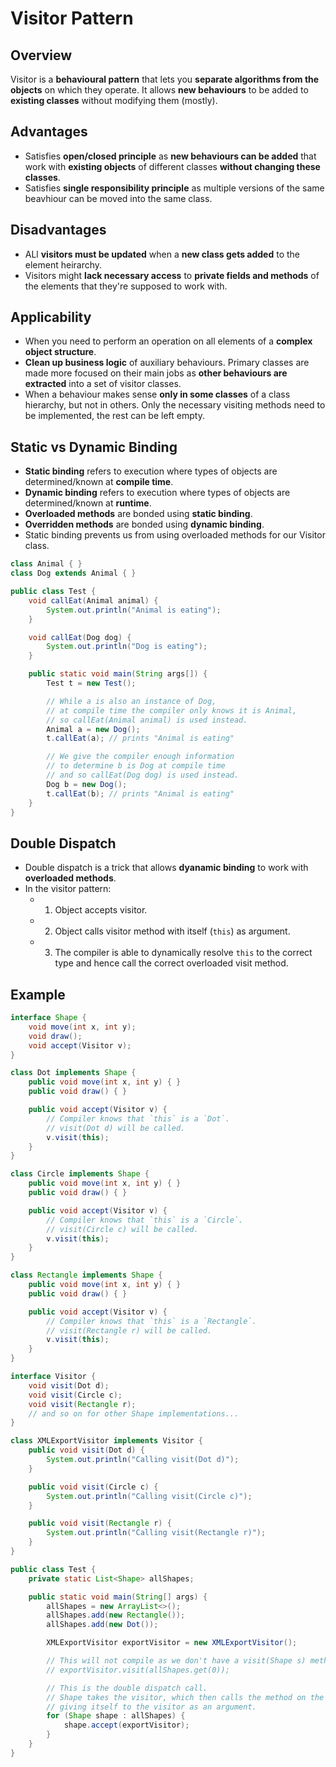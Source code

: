 # Visitor Pattern
## Overview
Visitor is a **behavioural pattern** that lets you **separate algorithms from the objects** on which they operate. It allows **new behaviours** to be added to **existing classes** without modifying them (mostly).

## Advantages
- Satisfies **open/closed principle** as **new behaviours can be added** that work with **existing objects** of different classes **without changing these classes**.
- Satisfies **single responsibility principle** as multiple versions of the same beavhiour can be moved into the same class.

## Disadvantages
- ALl **visitors must be updated** when a **new class gets added** to the element heirarchy.
- Visitors might **lack necessary access** to **private fields and methods** of the elements that they're supposed to work with.

## Applicability
- When you need to perform an operation on all elements of a **complex object structure**.
- **Clean up business logic** of auxiliary behaviours. Primary classes are made more focused on their main jobs as **other behaviours are extracted** into a set of visitor classes.
- When a behaviour makes sense **only in some classes** of a class hierarchy, but not in others. Only the necessary visiting methods need to be implemented, the rest can be left empty.

## Static vs Dynamic Binding
- **Static binding** refers to execution where types of objects are determined/known at **compile time**.
- **Dynamic binding** refers to execution where types of objects are determined/known at **runtime**.
- **Overloaded methods** are bonded using **static binding**.
- **Overridden methods** are bonded using **dynamic binding**.
- Static binding prevents us from using overloaded methods for our Visitor class.

```java
class Animal { }
class Dog extends Animal { }

public class Test {
    void callEat(Animal animal) {
        System.out.println("Animal is eating");
    }

    void callEat(Dog dog) {
        System.out.println("Dog is eating");
    }

    public static void main(String args[]) {
        Test t = new Test();

        // While a is also an instance of Dog,
        // at compile time the compiler only knows it is Animal,
        // so callEat(Animal animal) is used instead.
        Animal a = new Dog();
        t.callEat(a); // prints "Animal is eating"

        // We give the compiler enough information
        // to determine b is Dog at compile time
        // and so callEat(Dog dog) is used instead.
        Dog b = new Dog();
        t.callEat(b); // prints "Animal is eating"
    }
}
```

## Double Dispatch
- Double dispatch is a trick that allows **dyanamic binding** to work with **overloaded methods**.
- In the visitor pattern: 
    - 1. Object accepts visitor.
    - 2. Object calls visitor method with itself (`this`) as argument.
    - 3. The compiler is able to dynamically resolve `this` to the correct type and hence call the correct overloaded visit method.

## Example
```java
interface Shape {
    void move(int x, int y);
    void draw();
    void accept(Visitor v);
}

class Dot implements Shape {
    public void move(int x, int y) { }
    public void draw() { }

    public void accept(Visitor v) {
        // Compiler knows that `this` is a `Dot`.
        // visit(Dot d) will be called.
        v.visit(this);
    }
}

class Circle implements Shape {
    public void move(int x, int y) { }
    public void draw() { }

    public void accept(Visitor v) {
        // Compiler knows that `this` is a `Circle`.
        // visit(Circle c) will be called.
        v.visit(this);
    }
}

class Rectangle implements Shape {
    public void move(int x, int y) { }
    public void draw() { }

    public void accept(Visitor v) {
        // Compiler knows that `this` is a `Rectangle`.
        // visit(Rectangle r) will be called.
        v.visit(this);
    }
}

interface Visitor {
    void visit(Dot d);
    void visit(Circle c);
    void visit(Rectangle r);
    // and so on for other Shape implementations...
}

class XMLExportVisitor implements Visitor {
    public void visit(Dot d) {
        System.out.println("Calling visit(Dot d)");
    }

    public void visit(Circle c) {
        System.out.println("Calling visit(Circle c)");
    }

    public void visit(Rectangle r) {
        System.out.println("Calling visit(Rectangle r)");
    }
}

public class Test {
    private static List<Shape> allShapes;

    public static void main(String[] args) {
        allShapes = new ArrayList<>();
        allShapes.add(new Rectangle());
        allShapes.add(new Dot());

        XMLExportVisitor exportVisitor = new XMLExportVisitor();

        // This will not compile as we don't have a visit(Shape s) method.
        // exportVisitor.visit(allShapes.get(0));

        // This is the double dispatch call.
        // Shape takes the visitor, which then calls the method on the visitor
        // giving itself to the visitor as an argument.
        for (Shape shape : allShapes) {
            shape.accept(exportVisitor);
        }
    }
}
```